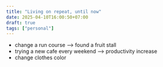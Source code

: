 ```yaml
---
title: "Living on repeat, until now"
date: 2025-04-10T16:00:50+07:00
draft: true
tags: ["personal"]
---
```



- change a run course --> found a fruit stall
- trying a new cafe every weekend --> productivity increase
- change clothes color